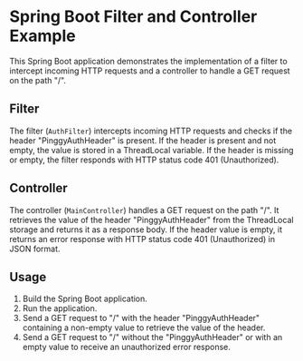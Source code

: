 # Spring Boot Filter and Controller Example

This Spring Boot application demonstrates the implementation of a filter to intercept incoming HTTP requests and a controller to handle a GET request on the path "/".

## Filter

The filter (`AuthFilter`) intercepts incoming HTTP requests and checks if the header "PinggyAuthHeader" is present. If the header is present and not empty, the value is stored in a ThreadLocal variable. If the header is missing or empty, the filter responds with HTTP status code 401 (Unauthorized).

## Controller

The controller (`MainController`) handles a GET request on the path "/". It retrieves the value of the header "PinggyAuthHeader" from the ThreadLocal storage and returns it as a response body. If the header value is empty, it returns an error response with HTTP status code 401 (Unauthorized) in JSON format.

## Usage

1. Build the Spring Boot application.
2. Run the application.
3. Send a GET request to "/" with the header "PinggyAuthHeader" containing a non-empty value to retrieve the value of the header.
4. Send a GET request to "/" without the "PinggyAuthHeader" or with an empty value to receive an unauthorized error response.

